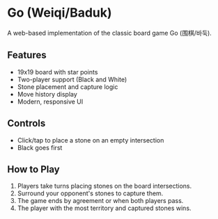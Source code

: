 # Go (Weiqi/Baduk)

A web-based implementation of the classic board game Go (围棋/바둑).

## Features
- 19x19 board with star points
- Two-player support (Black and White)
- Stone placement and capture logic
- Move history display
- Modern, responsive UI

## Controls
- Click/tap to place a stone on an empty intersection
- Black goes first

## How to Play
1. Players take turns placing stones on the board intersections.
2. Surround your opponent's stones to capture them.
3. The game ends by agreement or when both players pass.
4. The player with the most territory and captured stones wins.
